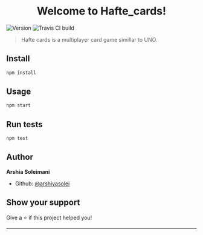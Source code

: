 <h1 align="center">Welcome to Hafte_cards!</h1>
<p>
  <img alt="Version" src="https://img.shields.io/badge/version-0.0.1-blue.svg?cacheSeconds=2592000" />
  <img alt="Travis CI build" src="https://travis-ci.org/arshiyasolei/hafte-cards.svg?branch=master" />

</p>

> Hafte cards is a multiplayer card game simillar to UNO.

## Install

```sh
npm install
```

## Usage

```sh
npm start
```

## Run tests

```sh
npm test
```

## Author

**Arshia Soleimani**

* Github: [@arshiyasolei](https://github.com/arshiyasolei)

## Show your support

Give a ⭐️ if this project helped you!

***